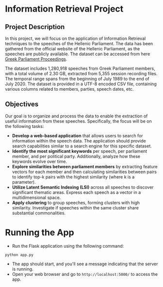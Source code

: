 # Information Retrieval Project
## Project Description
In this project, we will focus on the application of Information Retrieval techniques to the speeches of the Hellenic Parliament. The data has been gathered from the official website of the Hellenic Parliament, as the speeches are publicly available. The dataset can be accessed from here [Greek Parliament Proceedings](https://www.hellenicparliament.gr/Praktika/Synedriaseis-Olomeleias).

The dataset includes 1,280,918 speeches from Greek Parliament members, with a total volume of 2.30 GB, extracted from 5,355 session recording files. The temporal range spans from the beginning of July 1989 to the end of July 2020. The dataset is provided in a UTF-8 encoded CSV file, containing various columns related to members, parties, speech dates, etc.

## Objectives
Our goal is to organize and process the data to enable the extraction of useful information from these speeches. Specifically, the focus will be on the following tasks:

- **Develop a web-based application** that allows users to search for information within the speech data. The application should provide search capabilities similar to a search engine for this specific dataset.
- **Identify the most significant keywords** per speech, per parliament member, and per political party. Additionally, analyze how these keywords evolve over time.
- **Explore similarities between parliament members** by extracting feature vectors for each member and then calculating similarities between pairs to identify top-k pairs with the highest similarity (where k is a parameter).
- **Utilize Latent Semantic Indexing (LSI)** across all speeches to discover significant thematic areas. Express each speech as a vector in a multidimensional space.
- **Apply clustering** to group speeches, forming clusters with high similarity. Investigate if speeches within the same cluster share substantial commonalities.

# Running the App
- Run the Flask application using the following command:
```
python app.py
```
- The app should start, and you'll see a message indicating that the server is running.
- Open your web browser and go to `http://localhost:5000/` to access the app.